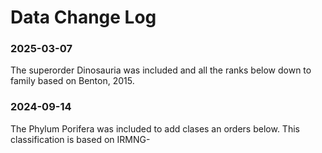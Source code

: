 # Data Change Log

### 2025-03-07
The superorder Dinosauria was included and all the ranks below down to family based on Benton, 2015. 

### 2024-09-14

The Phylum Porifera was included to add clases an orders below. This classification is based on IRMNG-   
